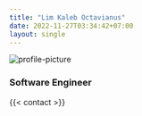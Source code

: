 ```yaml
---
title: "Lim Kaleb Octavianus"
date: 2022-11-27T03:34:42+07:00
layout: single
---
```


![profile-picture](/pix/profile_picture.jpg)

### Software Engineer

{{< contact >}}

